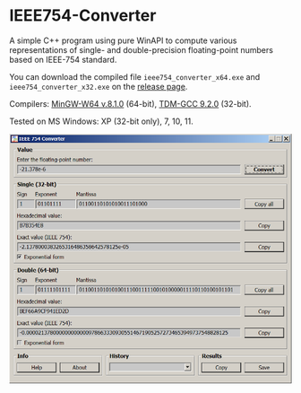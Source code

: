 # IEEE754-Converter
A simple C++ program using pure WinAPI to compute various representations of single- and double-precision floating-point numbers based on IEEE-754 standard.

You can download the compiled file `ieee754_converter_x64.exe` and `ieee754_converter_x32.exe` on the [release page](https://github.com/ap13ski/IEEE754-Converter/releases/tag/release). 

Compilers: [MinGW-W64 v.8.1.0](https://sourceforge.net/projects/mingw/) (64-bit), [TDM-GCC 9.2.0](https://sourceforge.net/projects/tdm-gcc/) (32-bit).

Tested on MS Windows: XP (32-bit only), 7, 10, 11.

![Screenshot](conv.png)

